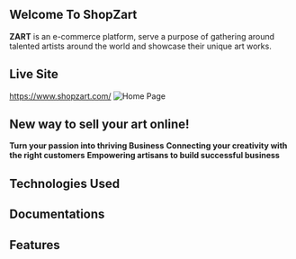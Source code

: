 ## Welcome To ShopZart
**ZART** is an e-commerce platform, serve a purpose of gathering around talented artists around the world and showcase their unique art works.


## Live Site
https://www.shopzart.com/
![Home Page](https://i.imgur.com/uL7kYdV.png)


## New way to sell your art online!
**Turn your passion into thriving Business**
**Connecting your creativity with the right customers**
**Empowering artisans to build successful business**


## Technologies Used


## Documentations


## Features
